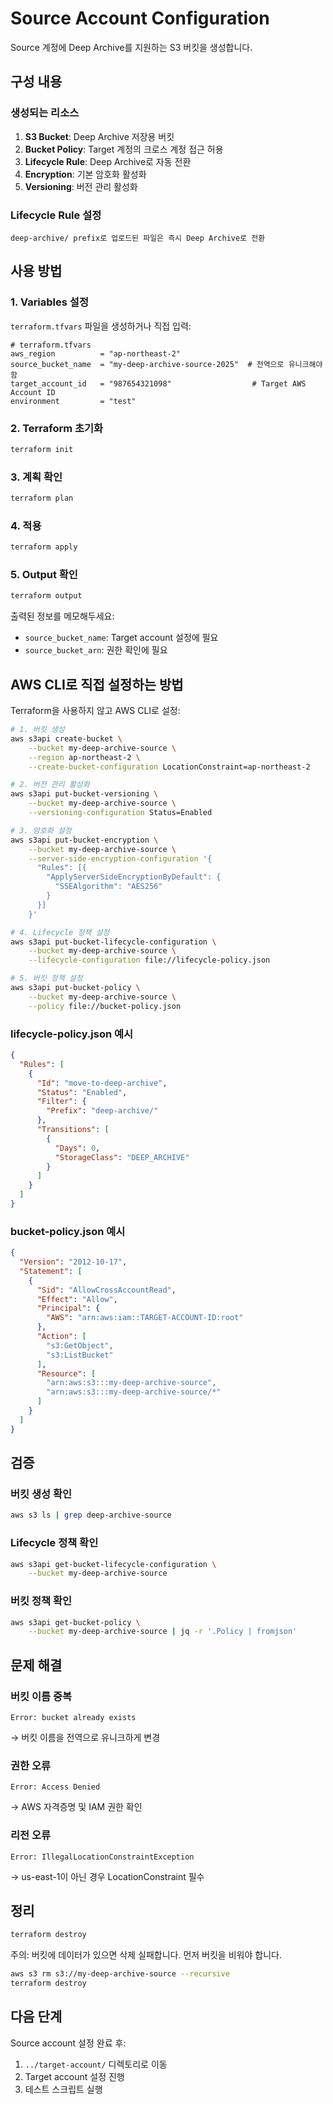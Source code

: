 # Source Account Configuration

Source 계정에 Deep Archive를 지원하는 S3 버킷을 생성합니다.

## 구성 내용

### 생성되는 리소스
1. **S3 Bucket**: Deep Archive 저장용 버킷
2. **Bucket Policy**: Target 계정의 크로스 계정 접근 허용
3. **Lifecycle Rule**: Deep Archive로 자동 전환
4. **Encryption**: 기본 암호화 활성화
5. **Versioning**: 버전 관리 활성화

### Lifecycle Rule 설정
```hcl
deep-archive/ prefix로 업로드된 파일은 즉시 Deep Archive로 전환
```

## 사용 방법

### 1. Variables 설정

`terraform.tfvars` 파일을 생성하거나 직접 입력:

```hcl
# terraform.tfvars
aws_region          = "ap-northeast-2"
source_bucket_name  = "my-deep-archive-source-2025"  # 전역으로 유니크해야 함
target_account_id   = "987654321098"                  # Target AWS Account ID
environment         = "test"
```

### 2. Terraform 초기화

```bash
terraform init
```

### 3. 계획 확인

```bash
terraform plan
```

### 4. 적용

```bash
terraform apply
```

### 5. Output 확인

```bash
terraform output
```

출력된 정보를 메모해두세요:
- `source_bucket_name`: Target account 설정에 필요
- `source_bucket_arn`: 권한 확인에 필요

## AWS CLI로 직접 설정하는 방법

Terraform을 사용하지 않고 AWS CLI로 설정:

```bash
# 1. 버킷 생성
aws s3api create-bucket \
    --bucket my-deep-archive-source \
    --region ap-northeast-2 \
    --create-bucket-configuration LocationConstraint=ap-northeast-2

# 2. 버전 관리 활성화
aws s3api put-bucket-versioning \
    --bucket my-deep-archive-source \
    --versioning-configuration Status=Enabled

# 3. 암호화 설정
aws s3api put-bucket-encryption \
    --bucket my-deep-archive-source \
    --server-side-encryption-configuration '{
      "Rules": [{
        "ApplyServerSideEncryptionByDefault": {
          "SSEAlgorithm": "AES256"
        }
      }]
    }'

# 4. Lifecycle 정책 설정
aws s3api put-bucket-lifecycle-configuration \
    --bucket my-deep-archive-source \
    --lifecycle-configuration file://lifecycle-policy.json

# 5. 버킷 정책 설정
aws s3api put-bucket-policy \
    --bucket my-deep-archive-source \
    --policy file://bucket-policy.json
```

### lifecycle-policy.json 예시
```json
{
  "Rules": [
    {
      "Id": "move-to-deep-archive",
      "Status": "Enabled",
      "Filter": {
        "Prefix": "deep-archive/"
      },
      "Transitions": [
        {
          "Days": 0,
          "StorageClass": "DEEP_ARCHIVE"
        }
      ]
    }
  ]
}
```

### bucket-policy.json 예시
```json
{
  "Version": "2012-10-17",
  "Statement": [
    {
      "Sid": "AllowCrossAccountRead",
      "Effect": "Allow",
      "Principal": {
        "AWS": "arn:aws:iam::TARGET-ACCOUNT-ID:root"
      },
      "Action": [
        "s3:GetObject",
        "s3:ListBucket"
      ],
      "Resource": [
        "arn:aws:s3:::my-deep-archive-source",
        "arn:aws:s3:::my-deep-archive-source/*"
      ]
    }
  ]
}
```

## 검증

### 버킷 생성 확인
```bash
aws s3 ls | grep deep-archive-source
```

### Lifecycle 정책 확인
```bash
aws s3api get-bucket-lifecycle-configuration \
    --bucket my-deep-archive-source
```

### 버킷 정책 확인
```bash
aws s3api get-bucket-policy \
    --bucket my-deep-archive-source | jq -r '.Policy | fromjson'
```

## 문제 해결

### 버킷 이름 중복
```
Error: bucket already exists
```
→ 버킷 이름을 전역으로 유니크하게 변경

### 권한 오류
```
Error: Access Denied
```
→ AWS 자격증명 및 IAM 권한 확인

### 리전 오류
```
Error: IllegalLocationConstraintException
```
→ us-east-1이 아닌 경우 LocationConstraint 필수

## 정리

```bash
terraform destroy
```

주의: 버킷에 데이터가 있으면 삭제 실패합니다. 먼저 버킷을 비워야 합니다.

```bash
aws s3 rm s3://my-deep-archive-source --recursive
terraform destroy
```

## 다음 단계

Source account 설정 완료 후:
1. `../target-account/` 디렉토리로 이동
2. Target account 설정 진행
3. 테스트 스크립트 실행
